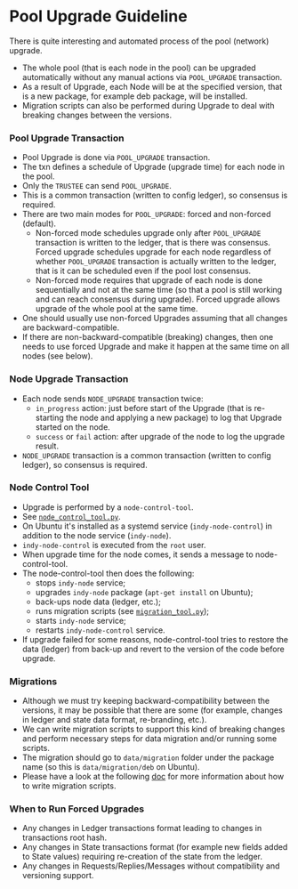 # Pool Upgrade Guideline

There is quite interesting and automated process of the pool (network) upgrade.
- The whole pool (that is each node in the pool) can be upgraded automatically without any manual actions
via `POOL_UPGRADE` transaction. 
- As a result of Upgrade, each Node will be at the specified version,
 that is a new package, for example deb package, will be installed.
- Migration scripts can also be performed during Upgrade to deal with breaking changes between the versions. 


### Pool Upgrade Transaction

- Pool Upgrade is done via `POOL_UPGRADE` transaction.
- The txn defines a schedule of Upgrade (upgrade time) for each node in the pool.
- Only the `TRUSTEE` can send `POOL_UPGRADE`.
- This is a common transaction (written to config ledger), so consensus is required.
- There are two main modes for `POOL_UPGRADE`: forced and non-forced (default).
    - Non-forced mode schedules upgrade only after `POOL_UPGRADE` transaction is written to the ledger, that is 
there was consensus. Forced upgrade schedules upgrade for each node regardless of whether `POOL_UPGRADE` transaction is actually 
    written to the ledger, that is it can be scheduled even if the pool lost consensus.
    - Non-forced mode requires that upgrade of each node is done sequentially and not at the same time (so that
a pool is still working and can reach consensus during upgrade).
    Forced upgrade allows upgrade of the whole pool at the same time.
- One should usually use non-forced Upgrades assuming that all changes are backward-compatible.
- If there are non-backward-compatible (breaking) changes, then one needs to use forced Upgrade and 
make it happen at the same time on all nodes (see below).  
     
### Node Upgrade Transaction

- Each node sends `NODE_UPGRADE` transaction twice:
    - `in_progress` action: just before start of the Upgrade (that is re-starting the node and applying a new package)
    to log that Upgrade started on the node.
    - `success` or `fail` action: after upgrade of the node to log the upgrade result.
- `NODE_UPGRADE` transaction is a common transaction (written to config ledger), so consensus is required.

### Node Control Tool

- Upgrade is performed by a `node-control-tool`.
- See [`node_control_tool.py`](../indy_node/utils/node_control_tool.py).
- On Ubuntu it's installed as a systemd service (`indy-node-control`) in addition to 
the node service (`indy-node`).
- `indy-node-control` is executed from the `root` user.
- When upgrade time for the node comes, it sends a message to node-control-tool.
- The node-control-tool then does the following:
    - stops `indy-node` service;
    - upgrades `indy-node` package (`apt-get install` on Ubuntu);
    - back-ups node data (ledger, etc.);
    - runs migration scripts (see [`migration_tool.py`](../indy_node/utils/migration_tool.py));
    - starts `indy-node` service;
    - restarts `indy-node-control` service.
- If upgrade failed for some reasons, node-control-tool tries to restore the data (ledger) from back-up
 and revert to the version of the code before upgrade. 

### Migrations

- Although we must try keeping backward-compatibility between the versions, it may be possible
that there are some (for example, changes in ledger and state data format, re-branding, etc.).
- We can write migration scripts to support this kind of breaking changes and perform necessary steps
for data migration and/or running some scripts.
- The migration should go to `data/migration` folder under the package name (so this 
is `data/migration/deb` on Ubuntu).
- Please have a look at the following [doc](../data/migrations/README.md) for more information about how to write migration scripts.


### When to Run Forced Upgrades

- Any changes in Ledger transactions format leading to changes in transactions root hash.
- Any changes in State transactions format (for example new fields added to State values) requiring 
re-creation of the state from the ledger.
- Any changes in Requests/Replies/Messages without compatibility and versioning support.
